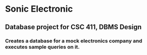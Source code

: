 # Sonic Electronic
## Database project for CSC 411, DBMS Design
### Creates a database for a mock electronics company and executes sample queries on it.
